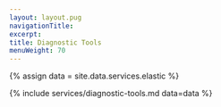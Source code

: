 ```yaml
---
layout: layout.pug
navigationTitle:
excerpt:
title: Diagnostic Tools
menuWeight: 70
---
```

{% assign data = site.data.services.elastic %}

{% include services/diagnostic-tools.md data=data %}
